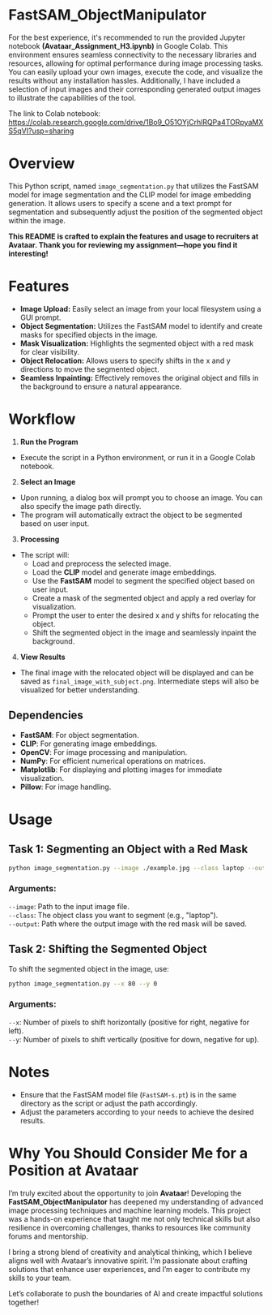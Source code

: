 # FastSAM_ObjectManipulator
For the best experience, it's recommended to run the provided Jupyter notebook __(Avataar_Assignment_H3.ipynb)__ in Google Colab. This environment ensures seamless connectivity to the necessary libraries and resources, allowing for optimal performance during image processing tasks. You can easily upload your own images, execute the code, and visualize the results without any installation hassles. Additionally, I have included a selection of input images and their corresponding generated output images to illustrate the capabilities of the tool.

The link to Colab notebook: https://colab.research.google.com/drive/1Bo9_O51OYjCrhlRQPa4TORpyaMXS5qVI?usp=sharing


# Overview
This Python script, named `image_segmentation.py` that utilizes the FastSAM model for image segmentation and the CLIP model for image embedding generation. It allows users to specify a scene and a text prompt for segmentation and subsequently adjust the position of the segmented object within the image.

__This README is crafted to explain the features and usage to recruiters at Avataar. Thank you for reviewing my assignment—hope you find it interesting!__

# Features
* __Image Upload:__ Easily select an image from your local filesystem using a GUI prompt.
* __Object Segmentation:__ Utilizes the FastSAM model to identify and create masks for specified objects in the image.
* __Mask Visualization:__ Highlights the segmented object with a red mask for clear visibility.
* __Object Relocation:__ Allows users to specify shifts in the x and y directions to move the segmented object.
* __Seamless Inpainting:__ Effectively removes the original object and fills in the background to ensure a natural appearance.

# Workflow
1. __Run the Program__
  * Execute the script in a Python environment, or run it in a Google Colab notebook.
2. __Select an Image__
  * Upon running, a dialog box will prompt you to choose an image. You can also specify the image path directly.
  * The program will automatically extract the object to be segmented based on user input.
3. __Processing__
  * The script will:
    * Load and preprocess the selected image.
    * Load the __CLIP__ model and generate image embeddings.
    * Use the __FastSAM__ model to segment the specified object based on user input.
    * Create a mask of the segmented object and apply a red overlay for visualization.
    * Prompt the user to enter the desired x and y shifts for relocating the object.
    * Shift the segmented object in the image and seamlessly inpaint the background.
4. __View Results__
  * The final image with the relocated object will be displayed and can be saved as ``final_image_with_subject.png``. Intermediate steps will also be visualized for better understanding.

## Dependencies
* __FastSAM__: For object segmentation.
* __CLIP__: For generating image embeddings.
* __OpenCV__: For image processing and manipulation.
* __NumPy__: For efficient numerical operations on matrices.
* __Matplotlib__: For displaying and plotting images for immediate visualization.
* __Pillow__: For image handling.

# Usage
## Task 1: Segmenting an Object with a Red Mask
```bash
python image_segmentation.py --image ./example.jpg --class laptop --output ./generated.png
```
### Arguments:
`--image`: Path to the input image file.\
`--class`: The object class you want to segment (e.g., "laptop").\
`--output`: Path where the output image with the red mask will be saved.

## Task 2: Shifting the Segmented Object
To shift the segmented object in the image, use:
```bash
python image_segmentation.py --x 80 --y 0
```
### Arguments:
`--x`: Number of pixels to shift horizontally (positive for right, negative for left).\
`--y`: Number of pixels to shift vertically (positive for down, negative for up).

# Notes
  * Ensure that the FastSAM model file (``FastSAM-s.pt``) is in the same directory as the script or adjust the path accordingly.
  * Adjust the parameters according to your needs to achieve the desired results.

# Why You Should Consider Me for a Position at Avataar 
I’m truly excited about the opportunity to join __Avataar__! Developing the __FastSAM_ObjectManipulator__ has deepened my understanding of advanced image processing techniques and machine learning models. This project was a hands-on experience that taught me not only technical skills but also resilience in overcoming challenges, thanks to resources like community forums and mentorship.

I bring a strong blend of creativity and analytical thinking, which I believe aligns well with Avataar’s innovative spirit. I’m passionate about crafting solutions that enhance user experiences, and I’m eager to contribute my skills to your team.

Let’s collaborate to push the boundaries of AI and create impactful solutions together!
